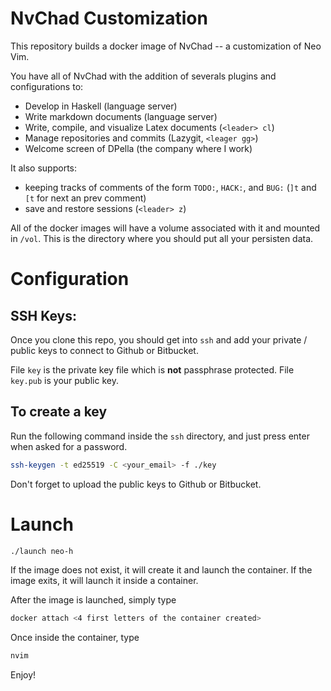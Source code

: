 # NvChad Customization 

This repository builds a docker image of NvChad -- a customization of Neo Vim. 

You have all of NvChad with the addition of severals plugins and configurations to:

- Develop in Haskell (language server) 
- Write markdown documents (language server) 
- Write, compile, and visualize Latex documents (`<leader> cl`)
- Manage repositories and commits (Lazygit, `<leager gg>`)
- Welcome screen of DPella (the company where I work)

It also supports: 

- keeping tracks of comments of the form `TODO:`, `HACK:`, and `BUG:` (`]t` and
  `[t` for next an prev comment)
- save and restore sessions (`<leader> z`)

All of the docker images will have a volume associated with it and mounted in `/vol`.
This is the directory where you should put all your persisten data.

# Configuration 

## SSH Keys:

Once you clone this repo, you should get into `ssh` and add your private /
public keys to connect to Github or Bitbucket.

File `key` is the private key file which is **not** passphrase protected. File
`key.pub` is your public key.

## To create a key

Run the following command inside the `ssh` directory, and just press enter when asked for a password.

```bash
ssh-keygen -t ed25519 -C <your_email> -f ./key
```
Don't forget to upload the public keys to Github or Bitbucket. 

# Launch 

```bash
./launch neo-h
```

If the image does not exist, it will create it and launch the container. If the image exits, 
it will launch it inside a container. 

After the image is launched, simply type

```bash 
docker attach <4 first letters of the container created>
```

Once inside the container, type 

```bash 
nvim 
```

Enjoy! 

